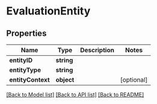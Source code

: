 # EvaluationEntity

## Properties
Name | Type | Description | Notes
------------ | ------------- | ------------- | -------------
**entityID** | **string** |  | 
**entityType** | **string** |  | 
**entityContext** | **object** |  | [optional] 

[[Back to Model list]](../README.md#documentation-for-models) [[Back to API list]](../README.md#documentation-for-api-endpoints) [[Back to README]](../README.md)
